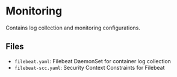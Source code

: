 # Monitoring

Contains log collection and monitoring configurations.

## Files
- `filebeat.yaml`: Filebeat DaemonSet for container log collection
- `filebeat-scc.yaml`: Security Context Constraints for Filebeat
